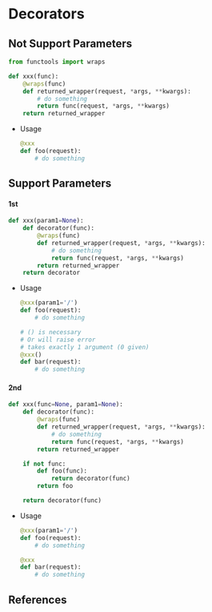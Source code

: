 # Decorators

## Not Support Parameters

```python
from functools import wraps

def xxx(func):
    @wraps(func)
    def returned_wrapper(request, *args, **kwargs):
        # do something
        return func(request, *args, **kwargs)
    return returned_wrapper
```

* Usage

  ```python
  @xxx
  def foo(request):
      # do something
  ```


## Support Parameters

#### 1st

```python
def xxx(param1=None):
    def decorator(func):
        @wraps(func)
        def returned_wrapper(request, *args, **kwargs):
            # do something
            return func(request, *args, **kwargs)
        return returned_wrapper
    return decorator
```

* Usage

  ```python
  @xxx(param1='/')
  def foo(request):
      # do something

  # () is necessary
  # Or will raise error
  # takes exactly 1 argument (0 given)
  @xxx()
  def bar(request):
      # do something
  ```

#### 2nd

```python
def xxx(func=None, param1=None):
    def decorator(func):
        @wraps(func)
        def returned_wrapper(request, *args, **kwargs):
            # do something
            return func(request, *args, **kwargs)
        return returned_wrapper

    if not func:
        def foo(func):
            return decorator(func)
        return foo

    return decorator(func)
```

* Usage

  ```python
  @xxx(param1='/')
  def foo(request):
      # do something

  @xxx
  def bar(request):
      # do something
  ```

## References

